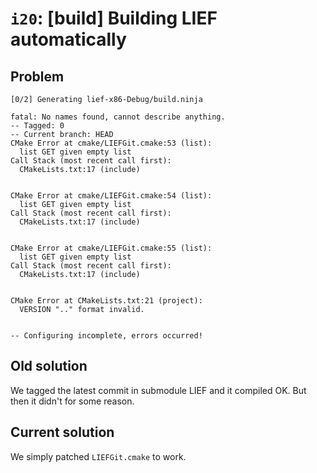 # `i20`: [build] Building LIEF automatically

## Problem

```
[0/2] Generating lief-x86-Debug/build.ninja

fatal: No names found, cannot describe anything.
-- Tagged: 0
-- Current branch: HEAD
CMake Error at cmake/LIEFGit.cmake:53 (list):
  list GET given empty list
Call Stack (most recent call first):
  CMakeLists.txt:17 (include)


CMake Error at cmake/LIEFGit.cmake:54 (list):
  list GET given empty list
Call Stack (most recent call first):
  CMakeLists.txt:17 (include)


CMake Error at cmake/LIEFGit.cmake:55 (list):
  list GET given empty list
Call Stack (most recent call first):
  CMakeLists.txt:17 (include)


CMake Error at CMakeLists.txt:21 (project):
  VERSION ".." format invalid.


-- Configuring incomplete, errors occurred!
```

## Old solution

We tagged the latest commit in submodule LIEF and it compiled OK. But then it
didn't for some reason.

## Current solution

We simply patched `LIEFGit.cmake` to work.
